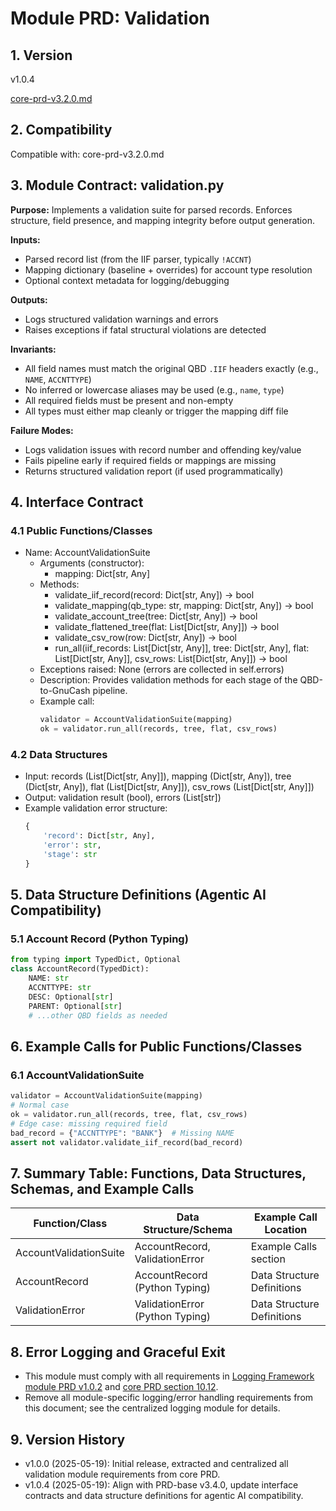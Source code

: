 # Module PRD: Validation

## 1. Version
v1.0.4

[core-prd-v3.2.0.md](../core-prd-v3.2.0.md)

## 2. Compatibility
Compatible with: core-prd-v3.2.0.md

## 3. Module Contract: validation.py

**Purpose:**
Implements a validation suite for parsed records. Enforces structure, field presence, and mapping integrity before output generation.

**Inputs:**
- Parsed record list (from the IIF parser, typically `!ACCNT`)
- Mapping dictionary (baseline + overrides) for account type resolution
- Optional context metadata for logging/debugging

**Outputs:**
- Logs structured validation warnings and errors
- Raises exceptions if fatal structural violations are detected

**Invariants:**
- All field names must match the original QBD `.IIF` headers exactly (e.g., `NAME`, `ACCNTTYPE`)
- No inferred or lowercase aliases may be used (e.g., `name`, `type`)
- All required fields must be present and non-empty
- All types must either map cleanly or trigger the mapping diff file

**Failure Modes:**
- Logs validation issues with record number and offending key/value
- Fails pipeline early if required fields or mappings are missing
- Returns structured validation report (if used programmatically)

## 4. Interface Contract

### 4.1 Public Functions/Classes
- Name: AccountValidationSuite
  - Arguments (constructor):
      - mapping: Dict[str, Any]
  - Methods:
      - validate_iif_record(record: Dict[str, Any]) -> bool
      - validate_mapping(qb_type: str, mapping: Dict[str, Any]) -> bool
      - validate_account_tree(tree: Dict[str, Any]) -> bool
      - validate_flattened_tree(flat: List[Dict[str, Any]]) -> bool
      - validate_csv_row(row: Dict[str, Any]) -> bool
      - run_all(iif_records: List[Dict[str, Any]], tree: Dict[str, Any], flat: List[Dict[str, Any]], csv_rows: List[Dict[str, Any]]) -> bool
  - Exceptions raised: None (errors are collected in self.errors)
  - Description: Provides validation methods for each stage of the QBD-to-GnuCash pipeline.
  - Example call:
    ```python
    validator = AccountValidationSuite(mapping)
    ok = validator.run_all(records, tree, flat, csv_rows)
    ```

### 4.2 Data Structures
- Input: records (List[Dict[str, Any]]), mapping (Dict[str, Any]), tree (Dict[str, Any]), flat (List[Dict[str, Any]]), csv_rows (List[Dict[str, Any]])
- Output: validation result (bool), errors (List[str])
- Example validation error structure:
  ```python
  {
      'record': Dict[str, Any],
      'error': str,
      'stage': str
  }
  ```

## 5. Data Structure Definitions (Agentic AI Compatibility)

### 5.1 Account Record (Python Typing)
```python
from typing import TypedDict, Optional
class AccountRecord(TypedDict):
    NAME: str
    ACCNTTYPE: str
    DESC: Optional[str]
    PARENT: Optional[str]
    # ...other QBD fields as needed
```

## 6. Example Calls for Public Functions/Classes

### 6.1 AccountValidationSuite
```python
validator = AccountValidationSuite(mapping)
# Normal case
ok = validator.run_all(records, tree, flat, csv_rows)
# Edge case: missing required field
bad_record = {"ACCNTTYPE": "BANK"}  # Missing NAME
assert not validator.validate_iif_record(bad_record)
```

## 7. Summary Table: Functions, Data Structures, Schemas, and Example Calls

| Function/Class         | Data Structure/Schema                | Example Call Location         |
|-----------------------|--------------------------------------|------------------------------|
| AccountValidationSuite | AccountRecord, ValidationError       | Example Calls section         |
| AccountRecord         | AccountRecord (Python Typing)        | Data Structure Definitions    |
| ValidationError       | ValidationError (Python Typing)      | Data Structure Definitions    |

## 8. Error Logging and Graceful Exit
- This module must comply with all requirements in [Logging Framework module PRD v1.0.2](../logging/module-prd-logging-v1.0.2.md) and [core PRD section 10.12](../core-prd-v3.4.0.md#1012-logging-and-error-handling).
- Remove all module-specific logging/error handling requirements from this document; see the centralized logging module for details.

## 9. Version History

- v1.0.0 (2025-05-19): Initial release, extracted and centralized all validation module requirements from core PRD.
- v1.0.4 (2025-05-19): Align with PRD-base v3.4.0, update interface contracts and data structure definitions for agentic AI compatibility.
